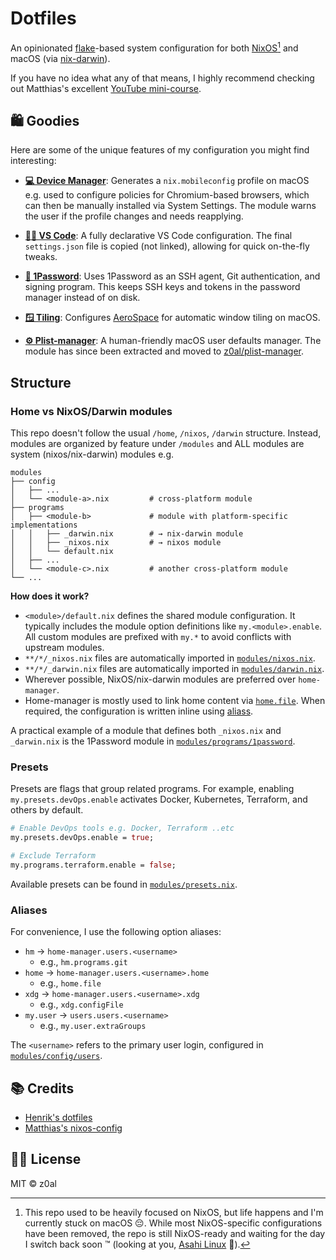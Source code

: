 # Dotfiles

An opinionated [flake](https://nix.dev/concepts/flakes)-based system configuration for both [NixOS](https://nixos.org)[^1] and macOS (via [nix-darwin](https://github.com/nix-darwin/nix-darwin)).

If you have no idea what any of that means, I highly recommend checking out Matthias's excellent [YouTube mini-course](https://youtu.be/AGVXJ-TIv3Y).

## 🛍️ Goodies

Here are some of the unique features of my configuration you might find interesting:

- [**💻 Device Manager**](./modules/device-manager/_darwin.nix): Generates a `nix.mobileconfig` profile on macOS e.g. used to configure policies for Chromium-based browsers, which can then be manually installed via System Settings. The module warns the user if the profile changes and needs reapplying.

- [**👨‍💻 VS Code**](./modules/programs/vscode): A fully declarative VS Code configuration. The final `settings.json` file is copied (not linked), allowing for quick on-the-fly tweaks.

- [**🔐 1Password**](./modules/programs/1password): Uses 1Password as an SSH agent, Git authentication, and signing program. This keeps SSH keys and tokens in the password manager instead of on disk.

- [**🪟 Tiling**](./modules/config/tiling/_darwin.nix): Configures [AeroSpace](https://nikitabobko.github.io/AeroSpace/guide) for automatic window tiling on macOS.

- [**⚙️ Plist-manager**](https://github.com/z0al/plist-manager): A human-friendly macOS user defaults manager. The module has since been extracted and moved to [z0al/plist-manager](https://github.com/z0al/plist-manager).

## Structure

### Home vs NixOS/Darwin modules

This repo doesn't follow the usual `/home`, `/nixos`, `/darwin` structure. Instead, modules are organized by feature under `/modules` and ALL modules are system (nixos/nix-darwin) modules e.g.

```
modules
├── config
│   ├── ...
│   └── <module-a>.nix         # cross-platform module
├── programs
│   ├── <module-b>             # module with platform-specific implementations
│   │   ├── _darwin.nix        # → nix-darwin module
│   │   ├── _nixos.nix         # → nixos module
│   │   └── default.nix
│   ├── ...
│   └── <module-c>.nix         # another cross-platform module
└── ...
```

**How does it work?**

- `<module>/default.nix` defines the shared module configuration. It typically includes the module option definitions like `my.<module>.enable`. All custom modules are prefixed with `my.*` to avoid conflicts with upstream modules.
- `**/*/_nixos.nix` files are automatically imported in [`modules/nixos.nix`](./modules/nixos.nix).
- `**/*/_darwin.nix` files are automatically imported in [`modules/darwin.nix`](./modules/darwin.nix).
- Wherever possible, NixOS/nix-darwin modules are preferred over `home-manager`.
- Home-manager is mostly used to link home content via [`home.file`](https://nix-community.github.io/home-manager/options.xhtml#opt-home.file). When required, the configuration is written inline using [aliass](#aliases).

A practical example of a module that defines both `_nixos.nix` and `_darwin.nix` is the 1Password module in [`modules/programs/1password`](./modules/programs/1password).

### Presets

Presets are flags that group related programs. For example, enabling `my.presets.devOps.enable` activates Docker, Kubernetes, Terraform, and others by default.

```nix
# Enable DevOps tools e.g. Docker, Terraform ..etc
my.presets.devOps.enable = true;

# Exclude Terraform
my.programs.terraform.enable = false;
```

Available presets can be found in [`modules/presets.nix`](./modules/presets.nix).

### Aliases

For convenience, I use the following option aliases:

- `hm` → `home-manager.users.<username>`
  - e.g., `hm.programs.git`
- `home` → `home-manager.users.<username>.home`
  - e.g., `home.file`
- `xdg` → `home-manager.users.<username>.xdg`
  - e.g., `xdg.configFile`
- `my.user` → `users.users.<username>`
  - e.g., `my.user.extraGroups`

The `<username>` refers to the primary user login, configured in [`modules/config/users`](./modules/config/users/default.nix).

## 📚 Credits

- [Henrik's dotfiles](https://github.com/hlissner/dotfiles)
- [Matthias's nixos-config](https://github.com/MatthiasBenaets/nix-config)

## 🧑‍⚖️ License

MIT © z0al

[^1]:
    This repo used to be heavily focused on NixOS, but life happens and I'm currently stuck on macOS 😔.
    While most NixOS-specific configurations have been removed, the repo is still NixOS-ready and waiting for the day I switch back soon ™️ (looking at you, [Asahi Linux](https://asahilinux.org/) 👀).
